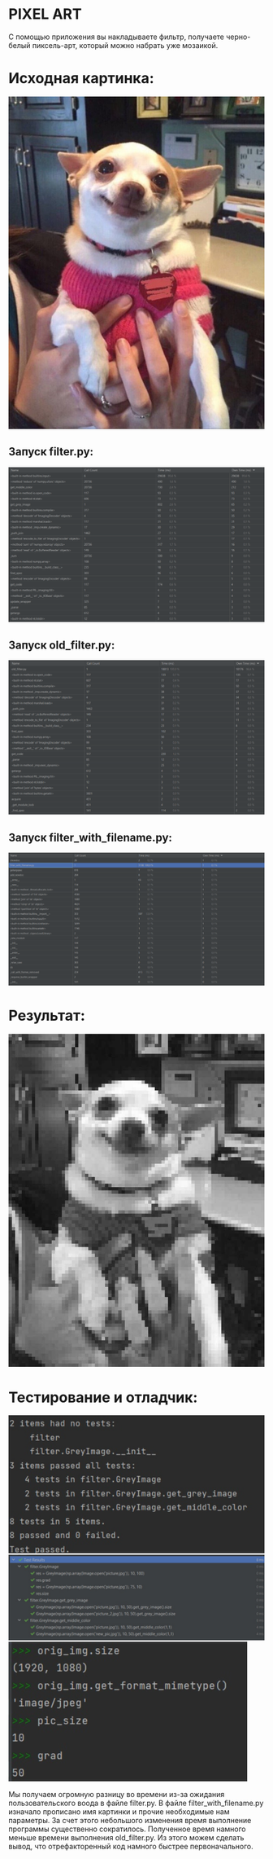 PIXEL ART
===========


С помощью приложения вы накладываете фильтр, получаете черно-белый пиксель-арт, который можно набрать уже мозаикой.

Исходная картинка:
============
![Исходная каритинка](original.jpg)

Запуск filter.py:
----------
![Запуск filter.py](filter.py.png)

Запуск old_filter.py:
--------------
![Запуск old_filter.py](old_filter.py.png)

Запуск filter_with_filename.py:
--------------
![Запуск filter_with_filename.py](filter_with_filename.py.png)

Результат:
================
![Результат](Black-White.jpg)

Тестирование и отладчик:
===============
![ТЕСТИРОВАНИЕ И ОТЛАДЧИК](тестирование1.png)
![ТЕСТИРОВАНИЕ И ОТЛАДЧИК](тестирование2.png)
![ТЕСТИРОВАНИЕ И ОТЛАДЧИК](отладчик.png)

Мы получаем огромную разницу во времени из-за ожидания пользовательского воода в файле filter.py. В файле filter_with_filename.py изначало прописано имя картинки и прочие необходимые нам параметры. За счет этого небольшого изменения время выполнение программы существенно сократилось. Полученное время намного меньше времени выполнения old_filter.py. Из этого можем сделать вывод, что отрефакторенный код намного быстрее первоначального.
